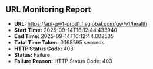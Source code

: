 ## URL Monitoring Report

- **URL:** https://api-gw1-prod1.fisglobal.com/gw/v1/health
- **Start Time:** 2025-09-14T16:12:44.433940
- **End Time:** 2025-09-14T16:12:44.602535
- **Total Time Taken:** 0.168595 seconds
- **HTTP Status Code:** 403
- **Status:** Failure
- **Failure Reason:** HTTP Status Code: 403
